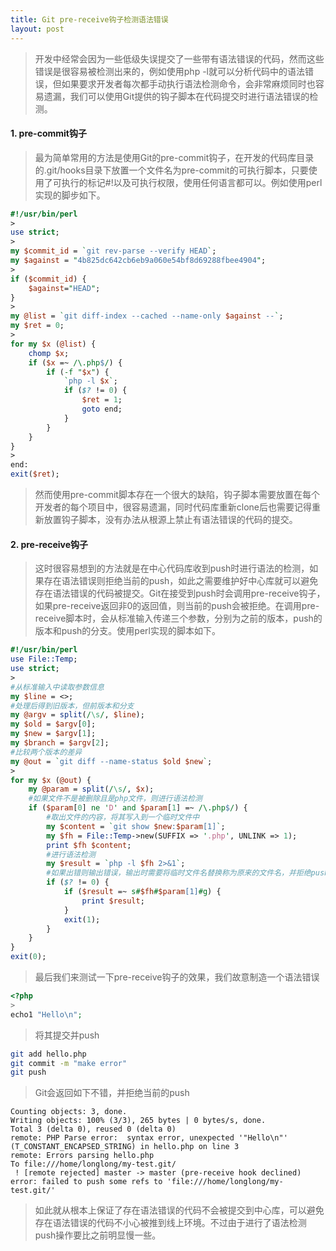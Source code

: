 ```yaml
---
title: Git pre-receive钩子检测语法错误
layout: post
---
```

> 开发中经常会因为一些低级失误提交了一些带有语法错误的代码，然而这些错误是很容易被检测出来的，例如使用php -l就可以分析代码中的语法错误，但如果要求开发者每次都手动执行语法检测命令，会非常麻烦同时也容易遗漏，我们可以使用Git提供的钩子脚本在代码提交时进行语法错误的检测。

#### 1. pre-commit钩子
> 最为简单常用的方法是使用Git的pre-commit钩子，在开发的代码库目录的.git/hooks目录下放置一个文件名为pre-commit的可执行脚本，只要使用了可执行的标记#!以及可执行权限，使用任何语言都可以。例如使用perl实现的脚步如下。
>
```perl
#!/usr/bin/perl
>
use strict;
>
my $commit_id = `git rev-parse --verify HEAD`;
my $against = "4b825dc642cb6eb9a060e54bf8d69288fbee4904";
>
if ($commit_id) {
    $against="HEAD";
}
>
my @list = `git diff-index --cached --name-only $against --`;
my $ret = 0;
>
for my $x (@list) {
    chomp $x;
    if ($x =~ /\.php$/) {
        if (-f "$x") {
            `php -l $x`;
            if ($? != 0) {
                $ret = 1;
                goto end;
            }
        }
    }
}
>
end:
exit($ret);
```
>
> 然而使用pre-commit脚本存在一个很大的缺陷，钩子脚本需要放置在每个开发者的每个项目中，很容易遗漏，同时代码库重新clone后也需要记得重新放置钩子脚本，没有办法从根源上禁止有语法错误的代码的提交。

#### 2. pre-receive钩子
> 这时很容易想到的方法就是在中心代码库收到push时进行语法的检测，如果存在语法错误则拒绝当前的push，如此之需要维护好中心库就可以避免存在语法错误的代码被提交。Git在接受到push时会调用pre-receive钩子，如果pre-receive返回非0的返回值，则当前的push会被拒绝。在调用pre-receive脚本时，会从标准输入传递三个参数，分别为之前的版本，push的版本和push的分支。使用perl实现的脚本如下。
>
```perl
#!/usr/bin/perl
use File::Temp;
use strict;
>
#从标准输入中读取参数信息
my $line = <>;
#处理后得到旧版本，但前版本和分支
my @argv = split(/\s/, $line);
my $old = $argv[0];
my $new = $argv[1];
my $branch = $argv[2];
#比较两个版本的差异
my @out = `git diff --name-status $old $new`;
>
for my $x (@out) {
	my @param = split(/\s/, $x);
	#如果文件不是被删除且是php文件，则进行语法检测
	if ($param[0] ne 'D' and $param[1] =~ /\.php$/) {
		#取出文件的内容，将其写入到一个临时文件中
		my $content = `git show $new:$param[1]`;
		my $fh = File::Temp->new(SUFFIX => '.php', UNLINK => 1);
		print $fh $content;
		#进行语法检测
		my $result = `php -l $fh 2>&1`;
		#如果出错则输出错误，输出时需要将临时文件名替换称为原来的文件名，并拒绝push
		if ($? != 0) {
			if ($result =~ s#$fh#$param[1]#g) {
				print $result;
			}
			exit(1);
		}
	}
}
exit(0);
```
>
> 最后我们来测试一下pre-receive钩子的效果，我们故意制造一个语法错误
>
```php
<?php
>
echo1 "Hello\n";
```
> 将其提交并push
>
```bash
git add hello.php
git commit -m "make error"
git push
```
> Git会返回如下不错，并拒绝当前的push
>
```
Counting objects: 3, done.
Writing objects: 100% (3/3), 265 bytes | 0 bytes/s, done.
Total 3 (delta 0), reused 0 (delta 0)
remote: PHP Parse error:  syntax error, unexpected '"Hello\n"' (T_CONSTANT_ENCAPSED_STRING) in hello.php on line 3
remote: Errors parsing hello.php
To file:///home/longlong/my-test.git/
 ! [remote rejected] master -> master (pre-receive hook declined)
error: failed to push some refs to 'file:///home/longlong/my-test.git/'
```
>
> 如此就从根本上保证了存在语法错误的代码不会被提交到中心库，可以避免存在语法错误的代码不小心被推到线上环境。不过由于进行了语法检测push操作要比之前明显慢一些。
